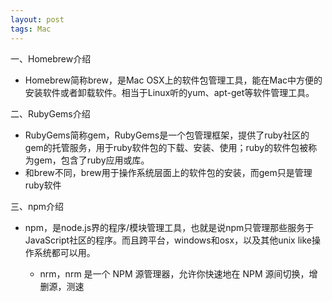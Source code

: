 ```yaml
---
layout: post
tags: Mac
---
```


一、Homebrew介绍

  - Homebrew简称brew，是Mac OSX上的软件包管理工具，能在Mac中方便的安装软件或者卸载软件。相当于Linux听的yum、apt-get等软件管理工具。

二、RubyGems介绍

  - RubyGems简称gem，RubyGems是一个包管理框架，提供了ruby社区的gem的托管服务，用于ruby软件包的下载、安装、使用；ruby的软件包被称为gem，包含了ruby应用或库。
  - 和brew不同，brew用于操作系统层面上的软件包的安装，而gem只是管理ruby软件

三、npm介绍

  - npm，是node.js界的程序/模块管理工具，也就是说npm只管理那些服务于JavaScript社区的程序。而且跨平台，windows和osx，以及其他unix like操作系统都可以用。

    - nrm，nrm 是一个 NPM 源管理器，允许你快速地在 NPM 源间切换，增删源，测速
